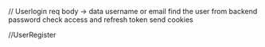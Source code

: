 // Userlogin
req body -> data
username or email
find the user from backend
password check
access and refresh token
send cookies 

//UserRegister